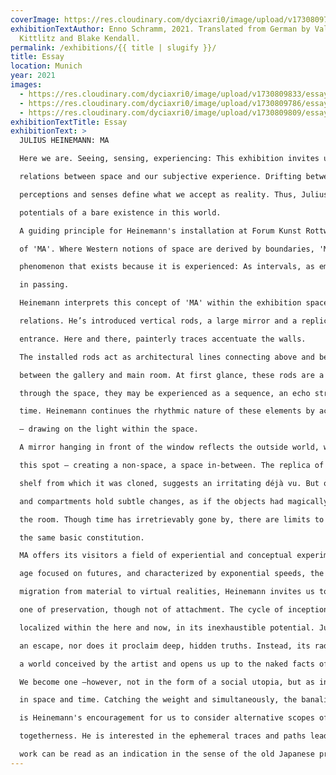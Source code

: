 ```yaml
---
coverImage: https://res.cloudinary.com/dyciaxri0/image/upload/v1730809794/essay/img4_bvsekw.jpg
exhibitionTextAuthor: Enno Schramm, 2021. Translated from German by Valerie von
  Kittlitz and Blake Kendall.
permalink: /exhibitions/{{ title | slugify }}/
title: Essay
location: Munich
year: 2021
images:
  - https://res.cloudinary.com/dyciaxri0/image/upload/v1730809833/essay/img2-cover_ivyhdn.jpg
  - https://res.cloudinary.com/dyciaxri0/image/upload/v1730809786/essay/img3_qbhgdo.jpg
  - https://res.cloudinary.com/dyciaxri0/image/upload/v1730809809/essay/img6_vsn2oo.jpg
exhibitionTextTitle: Essay
exhibitionText: >
  JULIUS HEINEMANN: MA

  Here we are. Seeing, sensing, experiencing: This exhibition invites us to explore the momentary

  relations between space and our subjective experience. Drifting between past and future, our

  perceptions and senses define what we accept as reality. Thus, Julius Heinemann explores the

  potentials of a bare existence in this world.

  A guiding principle for Heinemann's installation at Forum Kunst Rottweil is the Japanese concept

  of 'MA'. Where Western notions of space are derived by boundaries, 'MA' constitutes space as a

  phenomenon that exists because it is experienced: As intervals, as emptiness, as that which occurs

  in passing.

  Heinemann interprets this concept of 'MA' within the exhibition space, exploring its properties and

  relations. He’s introduced vertical rods, a large mirror and a replica of the shelf found at the

  entrance. Here and there, painterly traces accentuate the walls.

  The installed rods act as architectural lines connecting above and below, whilst positing a tension

  between the gallery and main room. At first glance, these rods are a unit, however with each step

  through the space, they may be experienced as a sequence, an echo structuring both space and

  time. Heinemann continues the rhythmic nature of these elements by accentuating their shadows

  — drawing on the light within the space.

  A mirror hanging in front of the window reflects the outside world, whilst erasing the world inside at

  this spot – creating a non-space, a space in-between. The replica of the shelf, in proxy with the

  shelf from which it was cloned, suggests an irritating déjà vu. But on closer inspection, its details

  and compartments hold subtle changes, as if the objects had magically shifted during one's stay in

  the room. Though time has irretrievably gone by, there are limits to what is lost: The shelf still has

  the same basic constitution.

  MA offers its visitors a field of experiential and conceptual experimentation. They become cocreators of an exhibition both spatially and temporally relative and absolute at the same time. In an

  age focused on futures, and characterized by exponential speeds, the cult of the spectacle and the

  migration from material to virtual realities, Heinemann invites us to an alternative. His proposition is

  one of preservation, though not of attachment. The cycle of inception, passing and return is

  localized within the here and now, in its inexhaustible potential. Julius Heinemann's work is neither

  an escape, nor does it proclaim deep, hidden truths. Instead, its radical temporality throws us into

  a world conceived by the artist and opens us up to the naked facts of a nowness we all share.

  We become one —however, not in the form of a social utopia, but as independent individuals held

  in space and time. Catching the weight and simultaneously, the banality of this fleeting realization,

  is Heinemann's encouragement for us to consider alternative scopes of thought, action, and

  togetherness. He is interested in the ephemeral traces and paths leading to such alternatives. His

  work can be read as an indication in the sense of the old Japanese proverb: Catch the MA.
---
```

